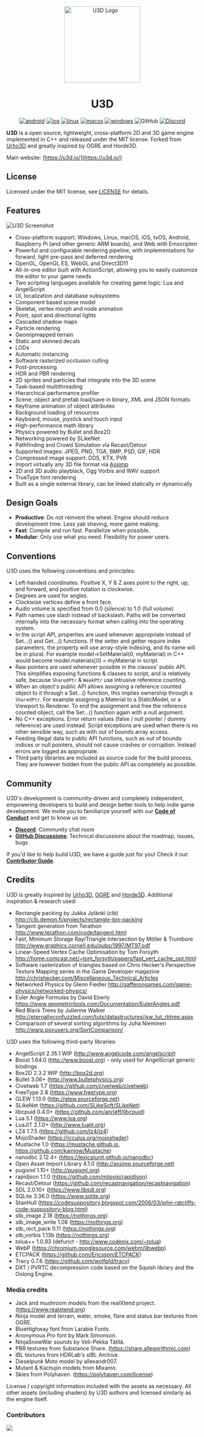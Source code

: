 <div align="center">
<a href="https://u3d.io">
  <picture>
    <source media="(prefers-color-scheme: dark)" srcset="https://raw.githubusercontent.com/u3d-community/U3D/master/SourceAssets/LogoDark.svg">
    <source media="(prefers-color-scheme: light)" srcset="https://raw.githubusercontent.com/u3d-community/U3D/master/SourceAssets/Logo.svg">
    <img width="200" alt="U3D Logo" src="https://raw.githubusercontent.com/u3d-community/U3D/master/SourceAssets/Logo.svg">
  </picture>
</a>

# U3D
[![android](https://github.com/u3d-community/U3D/actions/workflows/android.yml/badge.svg?branch=master)](https://github.com/u3d-community/U3D/actions/workflows/android.yml)
[![ios](https://github.com/u3d-community/U3D/actions/workflows/ios.yml/badge.svg?branch=master)](https://github.com/u3d-community/U3D/actions/workflows/ios.yml)
[![linux](https://github.com/u3d-community/U3D/actions/workflows/linux.yml/badge.svg?branch=master)](https://github.com/u3d-community/U3D/actions/workflows/linux.yml)
[![macos](https://github.com/u3d-community/U3D/actions/workflows/macos.yml/badge.svg?branch=master)](https://github.com/u3d-community/U3D/actions/workflows/macos.yml)
[![windows](https://github.com/u3d-community/U3D/actions/workflows/windows.yml/badge.svg?branch=master)](https://github.com/u3d-community/U3D/actions/workflows/windows.yml)
![GitHub](https://img.shields.io/github/license/u3d-community/U3D)
[![Discord](https://img.shields.io/discord/1044444861992026192)](https://discord.gg/httHCqcXGx)
</div>

**U3D** is a open source, lightweight, cross-platform 2D and 3D game engine implemented in C++ and released under the MIT license. Forked from [Urho3D](https://web.archive.org/web/20170406232054/https://urho3d.github.io/) and greatly inspired by OGRE and Horde3D.

Main website: [https://u3d.io/](https://u3d.io/)

## License
Licensed under the MIT license, see [LICENSE](https://github.com/u3d-community/U3D/blob/master/LICENSE) for details.

## Features
![U3D Screenshot](https://user-images.githubusercontent.com/467729/204386186-fbc2b8f8-cff8-4549-9fbc-5a6d35869a08.png)

- Cross-platform support: Windows, Linux, macOS, iOS, tvOS, Android, Raspberry Pi (and other generic ARM boards), and Web with Emscripten
- Powerful and configurable rendering pipeline, with implementations for forward, light pre-pass and deferred rendering
- OpenGL, OpenGL ES, WebGL and Direct3D11
- All-in-one editor built with ActionScript, allowing you to easily customize the editor to your game needs
- Two scripting languages available for creating game logic: Lua and AngelScript
- UI, localization and database subsystems
- Component based scene model
- Skeletal, vertex morph and node animation
- Point, spot and directional lights
- Cascaded shadow maps
- Particle rendering
- Geomipmapped terrain
- Static and skinned decals
- LODs
- Automatic instancing
- Software rasterized occlusion culling
- Post-processing
- HDR and PBR rendering
- 2D sprites and particles that integrate into the 3D scene
- Task-based multithreading
- Hierarchical performance profiler
- Scene, object and prefab load/save in binary, XML and JSON formats
- Keyframe animation of object attributes
- Background loading of resources
- Keyboard, mouse, joystick and touch input
- High-performance math library
- Physics powered by Bullet and Box2D
- Networking powered by SLikeNet
- Pathfinding and Crowd Simulation via Recast/Detour
- Supported images: JPEG, PNG, TGA, BMP, PSD, GIF, HDR
- Compressed image support: DDS, KTX, PVR
- Import virtually any 3D file format via [Assimp](https://github.com/assimp/assimp/blob/master/doc/Fileformats.md)
- 2D and 3D audio playblack, Ogg Vorbis and WAV support
- TrueType font rendering
- Built as a single external library, can be linked statically or dynamically

## Design Goals
- **Productive**: Do not reinvent the wheel. Engine should reduce development time. Less yak shaving, more game making.
- **Fast**: Compile and run fast. Parallelize when possible.
- **Modular**: Only use what you need. Flexibility for power users.

## Conventions
U3D uses the following conventions and principles:

- Left-handed coordinates. Positive X, Y & Z axes point to the right, up, and forward, and positive rotation is clockwise.
- Degrees are used for angles.
- Clockwise vertices define a front face.
- Audio volume is specified from 0.0 (silence) to 1.0 (full volume)
- Path names use slash instead of backslash. Paths will be converted internally into the necessary format when calling into the operating system.
- In the script API, properties are used whenever appropriate instead of Set...() and Get...() functions. If the setter and getter require index parameters, the property will use array-style indexing, and its name will be in plural. For example model->SetMaterial(0, myMaterial) in C++ would become model.materials[0] = myMaterial in script.
- Raw pointers are used whenever possible in the classes' public API. This simplifies exposing functions & classes to script, and is relatively safe, because `SharedPtr` & `WeakPtr` use intrusive reference counting.
- When an object's public API allows assigning a reference counted object to it through a Set...() function, this implies ownership through a `SharedPtr`. For example assigning a Material to a StaticModel, or a Viewport to Renderer. To end the assignment and free the reference counted object, call the Set...() function again with a null argument.
- No C++ exceptions. Error return values (false / null pointer / dummy reference) are used instead. Script exceptions are used when there is no other sensible way, such as with out of bounds array access.
- Feeding illegal data to public API functions, such as out of bounds indices or null pointers, should not cause crashes or corruption. Instead errors are logged as appropriate.
- Third party libraries are included as source code for the build process. They are however hidden from the public API as completely as possible.

## Community
U3D's development is community-driven and completely independent, empowering developers to build and design better tools to help indie game development. We invite you to familiarize yourself with our [**Code of Conduct**](./CODE_OF_CONDUCT.md) and get to know us on:

- **[Discord](https://discord.gg/httHCqcXGx)**: Community chat room
- **[GitHub Discussions](https://github.com/u3d-community/U3D/discussions)**: Technical discussions about the roadmap, issues, bugs

If you'd like to help build U3D, we have a guide just for you! Check it out: **[Contributor Guide](./CONTRIBUTING.md)**.

## Credits
U3D is greatly inspired by [Urho3D](https://web.archive.org/web/20170406232054/https://urho3d.github.io/), [OGRE](http://www.ogre3d.org) and [Horde3D](http://www.horde3d.org). Additional inspiration & research used:

- Rectangle packing by Jukka Jylänki (clb)
  http://clb.demon.fi/projects/rectangle-bin-packing
- Tangent generation from Terathon
  http://www.terathon.com/code/tangent.html
- Fast, Minimum Storage Ray/Triangle Intersection by Möller & Trumbore
  http://www.graphics.cornell.edu/pubs/1997/MT97.pdf
- Linear-Speed Vertex Cache Optimisation by Tom Forsyth
  http://home.comcast.net/~tom_forsyth/papers/fast_vert_cache_opt.html
- Software rasterization of triangles based on Chris Hecker's
  Perspective Texture Mapping series in the Game Developer magazine
  http://chrishecker.com/Miscellaneous_Technical_Articles
- Networked Physics by Glenn Fiedler
  http://gafferongames.com/game-physics/networked-physics/
- Euler Angle Formulas by David Eberly
  https://www.geometrictools.com/Documentation/EulerAngles.pdf
- Red Black Trees by Julienne Walker
  http://eternallyconfuzzled.com/tuts/datastructures/jsw_tut_rbtree.aspx
- Comparison of several sorting algorithms by Juha Nieminen
  http://warp.povusers.org/SortComparison/

U3D uses the following third-party libraries:

- AngelScript 2.35.1 WIP (http://www.angelcode.com/angelscript)
- Boost 1.64.0 (http://www.boost.org) - only used for AngelScript generic bindings
- Box2D 2.3.2 WIP (http://box2d.org)
- Bullet 3.06+ (http://www.bulletphysics.org)
- Civetweb 1.7 (https://github.com/civetweb/civetweb)
- FreeType 2.8 (https://www.freetype.org)
- GLEW 1.13.0 (http://glew.sourceforge.net)
- SLikeNet (https://github.com/SLikeSoft/SLikeNet)
- libcpuid 0.4.0+ (https://github.com/anrieff/libcpuid)
- Lua 5.1 (https://www.lua.org)
- LuaJIT 2.1.0+ (http://www.luajit.org)
- LZ4 1.7.5 (https://github.com/lz4/lz4)
- MojoShader (https://icculus.org/mojoshader)
- Mustache 1.0 (https://mustache.github.io, https://github.com/kainjow/Mustache)
- nanodbc 2.12.4+ (https://lexicalunit.github.io/nanodbc)
- Open Asset Import Library 4.1.0 (http://assimp.sourceforge.net)
- pugixml 1.10+ (http://pugixml.org)
- rapidjson 1.1.0 (https://github.com/miloyip/rapidjson)
- Recast/Detour (https://github.com/recastnavigation/recastnavigation)
- SDL 2.0.10+ (https://www.libsdl.org)
- SQLite 3.36.0 (https://www.sqlite.org)
- StanHull (https://codesuppository.blogspot.com/2006/03/john-ratcliffs-code-suppository-blog.html)
- stb_image 2.18 (https://nothings.org)
- stb_image_write 1.08 (https://nothings.org)
- stb_rect_pack 0.11 (https://nothings.org)
- stb_vorbis 1.13b (https://nothings.org)
- tolua++ 1.0.93 (defunct - http://www.codenix.com/~tolua)
- WebP (https://chromium.googlesource.com/webm/libwebp)
- ETCPACK (https://github.com/Ericsson/ETCPACK)
- Tracy 0.7.6 (https://github.com/wolfpld/tracy)
- DXT / PVRTC decompression code based on the Squish library and the Oolong Engine.

### Media credits
- Jack and mushroom models from the realXtend project. (https://www.realxtend.org)
- Ninja model and terrain, water, smoke, flare and status bar textures from OGRE.
- BlueHighway font from Larabie Fonts.
- Anonymous Pro font by Mark Simonson.
- NinjaSnowWar sounds by Veli-Pekka Tätilä.
- PBR textures from Substance Share. (https://share.allegorithmic.com)
- IBL textures from HDRLab's sIBL Archive.
- Dieselpunk Moto model by allexandr007.
- Mutant & Kachujin models from Mixamo.
- Skies from Polyhaven. (https://polyhaven.com/license)

License / copyright information included with the assets as necessary. All other assets (including shaders) by U3D authors and licensed similarly as the engine itself.

### Contributors
<a href="https://github.com/u3d-community/U3D/graphs/contributors"><img src="https://opencollective.com/U3D/contributors.svg?width=890&button=false" /></a>
